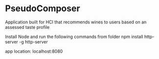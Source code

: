 # PseudoComposer
Application built for HCI that recommends wines to users based on an assessed taste profile

Install Node and run the following commands from folder
	npm install http-server -g
	http-server


app location: localhost:8080
